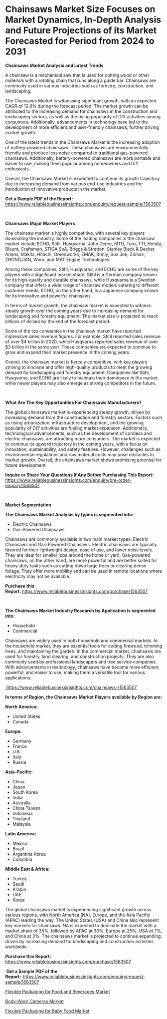 <p><h1>Chainsaws Market Size Focuses on Market Dynamics, In-Depth Analysis and Future Projections of its Market Forecasted for Period from 2024 to 2031</h1></p><p><strong>Chainsaws Market Analysis and Latest Trends</strong></p>
<p><p>A chainsaw is a mechanical saw that is used for cutting wood or other materials with a rotating chain that runs along a guide bar. Chainsaws are commonly used in various industries such as forestry, construction, and landscaping.</p><p>The Chainsaws Market is witnessing significant growth, with an expected CAGR of 12.8% during the forecast period. The market growth can be attributed to the increasing demand for chainsaws in the construction and landscaping sectors, as well as the rising popularity of DIY activities among consumers. Additionally, advancements in technology have led to the development of more efficient and user-friendly chainsaws, further driving market growth.</p><p>One of the latest trends in the Chainsaws Market is the increasing adoption of battery-powered chainsaws. These chainsaws are environmentally friendly and produce less noise compared to traditional gas-powered chainsaws. Additionally, battery-powered chainsaws are more portable and easier to use, making them popular among homeowners and DIY enthusiasts.</p><p>Overall, the Chainsaws Market is expected to continue its growth trajectory due to increasing demand from various end-use industries and the introduction of innovative products in the market.</p></p>
<p><strong>Get a Sample PDF of the Report:&nbsp;</strong> <a href="https://www.reliablebusinessinsights.com/enquiry/request-sample/1563507">https://www.reliablebusinessinsights.com/enquiry/request-sample/1563507</a></p>
<p>&nbsp;</p>
<p><strong>Chainsaws Major Market Players</strong></p>
<p><p>The chainsaw market is highly competitive, with several key players dominating the industry. Some of the leading companies in the chainsaw market include ECHO, Stihl, Husqvarna, John Deere, MTD, Toro, TTI, Honda, Blount, Craftsman, STIGA SpA, Briggs & Stratton, Stanley Black & Decker, Ariens, Makita, Hitachi, Greenworks, EMAK, Brinly, Sun Joe, Zomax, ZHONGJIAN, Worx, and MAT Engine Technologies.</p><p>Among these companies, Stihl, Husqvarna, and ECHO are some of the key players with a significant market share. Stihl is a German company known for its high-quality and durable chainsaws, while Husqvarna is a Swedish company that offers a wide range of chainsaw models catering to different customer needs. ECHO, on the other hand, is a Japanese company known for its innovative and powerful chainsaws.</p><p>In terms of market growth, the chainsaw market is expected to witness steady growth over the coming years due to increasing demand for landscaping and forestry equipment. The market size is projected to reach billions of dollars by the end of the forecast period.</p><p>Some of the top companies in the chainsaw market have reported impressive sales revenue figures. For example, Stihl reported sales revenue of over $4 billion in 2020, while Husqvarna reported sales revenue of over $3 billion in the same year. These companies are expected to continue to grow and expand their market presence in the coming years.</p><p>Overall, the chainsaw market is fiercely competitive, with key players striving to innovate and offer high-quality products to meet the growing demand for landscaping and forestry equipment. Companies like Stihl, Husqvarna, and ECHO are likely to maintain their dominance in the market, while newer players may also emerge as strong competitors in the future.</p></p>
<p>&nbsp;</p>
<p><strong>What Are The Key Opportunities For Chainsaws Manufacturers?</strong></p>
<p><p>The global chainsaws market is experiencing steady growth, driven by increasing demand from the construction and forestry sectors. Factors such as rising urbanization, infrastructure development, and the growing popularity of DIY activities are fueling market expansion. Additionally, technological advancements, such as the development of cordless and electric chainsaws, are attracting more consumers. The market is expected to continue its upward trajectory in the coming years, with a focus on innovation, sustainability, and safety features. However, challenges such as environmental regulations and raw material costs may pose obstacles to market growth. Overall, the chainsaws market shows promising potential for future development.</p></p>
<p><strong>Inquire or Share Your Questions If Any Before Purchasing This Report:</strong> <a href="https://www.reliablebusinessinsights.com/enquiry/pre-order-enquiry/1563507">https://www.reliablebusinessinsights.com/enquiry/pre-order-enquiry/1563507</a></p>
<p>&nbsp;</p>
<p><strong>Market Segmentation</strong></p>
<p><strong>The Chainsaws Market Analysis by types is segmented into:</strong></p>
<p><ul><li>Electric Chainsaws</li><li>Gas-Powered Chainsaws</li></ul></p>
<p><p>Chainsaws are commonly available in two main market types: Electric Chainsaws and Gas-Powered Chainsaws. Electric chainsaws are typically favored for their lightweight design, ease of use, and lower noise levels. They are ideal for smaller jobs around the home or yard. Gas-powered chainsaws, on the other hand, are more powerful and are better suited for heavy-duty tasks such as cutting down large trees or clearing dense foliage. They offer more mobility and can be used in remote locations where electricity may not be available.</p></p>
<p><strong>Purchase this Report:&nbsp;</strong><a href="https://www.reliablebusinessinsights.com/purchase/1563507">https://www.reliablebusinessinsights.com/purchase/1563507</a></p>
<p>&nbsp;</p>
<p><strong>The Chainsaws Market Industry Research by Application is segmented into:</strong></p>
<p><ul><li>Household</li><li>Commercial</li></ul></p>
<p><p>Chainsaws are widely used in both household and commercial markets. In the household market, they are essential tools for cutting firewood, trimming trees, and maintaining the garden. In the commercial market, chainsaws are used for forestry, land clearing, and construction projects. They are also commonly used by professional landscapers and tree service companies. With advancements in technology, chainsaws have become more efficient, powerful, and easier to use, making them a versatile tool for various applications.</p></p>
<p><a href="https://www.reliablebusinessinsights.com/chainsaws-r1563507">&nbsp;https://www.reliablebusinessinsights.com/chainsaws-r1563507</a></p>
<p><strong>In terms of Region, the Chainsaws Market Players available by Region are:</strong></p>
<p>
    <p> <strong> North America: </strong>
        <ul>
            <li>United States</li>
            <li>Canada</li>
        </ul>
        </p> 
    <p> <strong> Europe: </strong>
        <ul>
            <li>Germany</li>
            <li>France</li>
            <li>U.K.</li>
            <li>Italy</li>
            <li>Russia</li>
        </ul>
        </p> 
    <p> <strong> Asia-Pacific: </strong>
        <ul>
            <li>China</li>
            <li>Japan</li>
            <li>South Korea</li>
            <li>India</li>
            <li>Australia</li>
            <li>China Taiwan</li>
            <li>Indonesia</li>
            <li>Thailand</li>
            <li>Malaysia</li>
        </ul>
        </p> 
    <p> <strong> Latin America: </strong>
        <ul>
            <li>Mexico</li>
            <li>Brazil</li>
            <li>Argentina Korea</li>
            <li>Colombia</li>
        </ul>
        </p> 
    <p> <strong> Middle East & Africa: </strong>
        <ul>
            <li>Turkey</li>
            <li>Saudi</li>
            <li>Arabia</li>
            <li>UAE</li>
            <li>Korea</li>
        </ul>
    </p>
    </p>
<p><p>The global chainsaws market is experiencing significant growth across various regions, with North America (NA), Europe, and the Asia Pacific (APAC) leading the way. The United States (USA) and China also represent key markets for chainsaws. NA is expected to dominate the market with a market share of 35%, followed by APAC at 30%, Europe at 25%, USA at 7%, and China at 3%. The chainsaws market is projected to continue expanding, driven by increasing demand for landscaping and construction activities worldwide.</p></p>
<p><strong>Purchase this Report: </strong><a href="https://www.reliablebusinessinsights.com/purchase/1563507">https://www.reliablebusinessinsights.com/purchase/1563507</a></p>
<p>&nbsp;<strong>Get a Sample PDF of the Report:&nbsp;&nbsp;</strong><a href="https://www.reliablebusinessinsights.com/enquiry/request-sample/1563507">https://www.reliablebusinessinsights.com/enquiry/request-sample/1563507</a></p>
<p><strong></strong></p>
<p><p><a href="https://www.linkedin.com/pulse/flexible-packaging-food-beveragesnbspmarket-focuses-market-maoke">Flexible Packaging for Food and Beverages Market</a></p><p><a href="https://github.com/kufem1/Market-Research-Report-List-2/blob/main/body-worn-cameras-market.md">Body-Worn Cameras Market</a></p><p><a href="https://www.linkedin.com/pulse/flexible-packaging-baby-food-market-insights-cagr-trends-wis7e">Flexible Packaging for Baby Food Market</a></p></p>